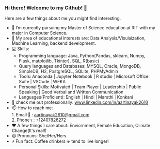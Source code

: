 ### Hi there! Welcome to my Github! 👋

Here are a few things about me you might find interesting.

- 🔭 I’m currently pursuing my Master of Science education at RIT with my major in Computer Science.
- :book: My area of educational interests are: Data Analysis/Visulaization, Machine Learning, backend development.
- :computer: Skills:
    - Programming language: Java, Python(Pandas, sklearn, Numpy, Flask, matplotlib, Tkinter), SQL, R(basic)
    - Query languages and Databases: MYSQL, Oracle, MongoDB, SimpleDB, H2, PostgreSQL, SQLite, PHPMyAdmin
    - Tools: Anaconda | Jupyter Notebook | R studio | Microsoft Office Suite | VSCode | WEKA
    - Personal Skills: Motivated | Team Player | Leadership | Public Speaking | Good Verbal and Written Communication
    - Languages(Proficient): English | Hindi | Marathi | Konkani
- :necktie: check me out professionally: www.linkedin.com/in/aartinayak2610
- 📫 How to reach me: <br />
      1. Email :love_letter: : aartinayak2610@gmail.com  <br />
      2. Phone :telephone_receiver: : +12407826272
- :heart: A few things I care about: Enviornment, Female Education, Climate Change(It's real!)
- 😄 Pronouns: She/Her/Hers
- ⚡ Fun fact: Coffee drinkers :coffee: tend to live longer!
